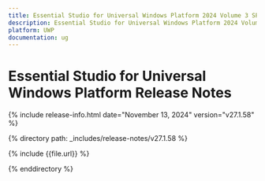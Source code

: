 ```yaml
---
title: Essential Studio for Universal Windows Platform 2024 Volume 3 SP Release Release Notes  
description: Essential Studio for Universal Windows Platform 2024 Volume 3 SP Release Release Notes  
platform: UWP
documentation: ug
---
```


# Essential Studio for Universal Windows Platform  Release Notes  

{% include release-info.html date="November 13, 2024"  version="v27.1.58" %} 

{% directory path: _includes/release-notes/v27.1.58 %}

{% include {{file.url}} %}

{% enddirectory %}